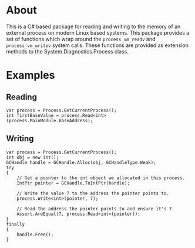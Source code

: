 # About
This is a C# based package for reading and writing to the memory of an external process on modern Linux based systems. This package provides a set of functions which wrap around the `process_vm_readv` and `process_vm_writev` system calls. These functions are provided as extension methods to the System.Diagnostics.Process class.

# Examples
##  Reading
```
var process = Process.GetCurrentProcess();
int firstBaseValue = process.Read<int>(process.MainModule.BaseAddress);
```
## Writing

```
var process = Process.GetCurrentProcess();
int obj = new int();
GCHandle handle = GCHandle.Alloc(obj, GCHandleType.Weak);
try
{
    // Get a pointer to the int object we allocated in this process.
    IntPtr pointer = GCHandle.ToIntPtr(handle);

    // Write the value 7 to the address the pointer points to.
    process.Write<int>(pointer, 7);

    // Read the address the pointer points to and ensure it's 7.
    Assert.AreEqual(7, process.Read<int>(pointer));
}
finally
{
    handle.Free();
}	
```
